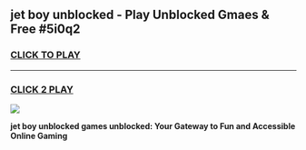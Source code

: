 
## jet boy unblocked - Play Unblocked Gmaes & Free #5i0q2
<h3>
<a href="https://news.freeplayer.one?title=jet_boy_unblocked&ref=24F">CLICK TO PLAY</a></h3>
<hr>

<h3>
<a href="https://news.freeplayer.one?title=jet_boy_unblocked&ref=24F">CLICK 2 PLAY</a>
  
</h3>

<a href="https://news.freeplayer.one?title=jet_boy_unblocked&ref=24F/"><img src="https://clearcache.store/games.png"></a>


**jet boy unblocked games unblocked: Your Gateway to Fun and Accessible Online Gaming**
